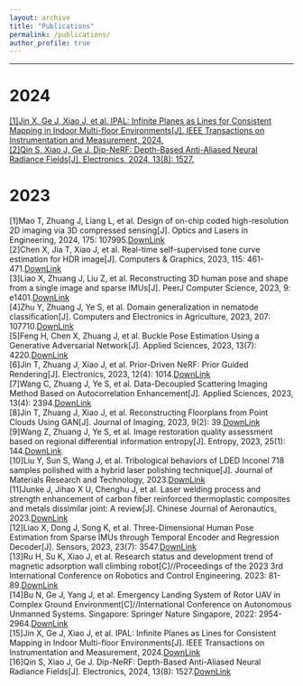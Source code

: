 ```yaml
---
layout: archive
title: "Publications"
permalink: /publications/
author_profile: true
---
```


---
# 2024
[[1]Jin X, Ge J, Xiao J, et al. IPAL: Infinite Planes as Lines for Consistent Mapping in Indoor Multi-floor Environments[J]. IEEE Transactions on Instrumentation and Measurement, 2024.](https://zxczhai.github.io/IPAL/)<br />
[[2]Qin S, Xiao J, Ge J. Dip-NeRF: Depth-Based Anti-Aliased Neural Radiance Fields[J]. Electronics, 2024, 13(8): 1527.](https://qinshihao12.github.io/Dip-NeRF/)<br />
# 2023
[1]Mao T, Zhuang J, Liang L, et al. Design of on-chip coded high-resolution 2D imaging via 3D compressed sensing[J]. Optics and Lasers in Engineering, 2024, 175: 107995.[DownLink](https://doi.org/10.1016/j.optlaseng.2023.107995) <br />
[2]Chen X, Jia T, Xiao J, et al. Real-time self-supervised tone curve estimation for HDR image[J]. Computers & Graphics, 2023, 115: 461-471.[DownLink](https://doi.org/10.1016/j.cag.2023.07.034)<br />
[3]Liao X, Zhuang J, Liu Z, et al. Reconstructing 3D human pose and shape from a single image and sparse IMUs[J]. PeerJ Computer Science, 2023, 9: e1401.[DownLink](https://peerj.com/articles/cs-1401)<br />
[4]Zhu Y, Zhuang J, Ye S, et al. Domain generalization in nematode classification[J]. Computers and Electronics in Agriculture, 2023, 207: 107710.[DownLink](https://doi.org/10.1016/j.compag.2023.107710) <br />
[5]Feng H, Chen X, Zhuang J, et al. Buckle Pose Estimation Using a Generative Adversarial Network[J]. Applied Sciences, 2023, 13(7): 4220.[DownLink](https://doi.org/10.3390/app13074220)<br />
[6]Jin T, Zhuang J, Xiao J, et al. Prior-Driven NeRF: Prior Guided Rendering[J]. Electronics, 2023, 12(4): 1014.[DownLink](https://doi.org/10.3390/electronics12041014)<br />
[7]Wang C, Zhuang J, Ye S, et al. Data-Decoupled Scattering Imaging Method Based on Autocorrelation Enhancement[J]. Applied Sciences, 2023, 13(4): 2394.[DownLink](https://doi.org/10.3390/app13042394)<br />
[8]Jin T, Zhuang J, Xiao J, et al. Reconstructing Floorplans from Point Clouds Using GAN[J]. Journal of Imaging, 2023, 9(2): 39.[DownLink](#https://doi.org/10.3390/jimaging9020039)<br />
[9]Wang Z, Zhuang J, Ye S, et al. Image restoration quality assessment based on regional differential information entropy[J]. Entropy, 2023, 25(1): 144.[DownLink](https://doi.org/10.3390/e25010144)<br />
[10]Liu Y, Sun S, Wang J, et al. Tribological behaviors of LDED Inconel 718 samples polished with a hybrid laser polishing technique[J]. Journal of Materials Research and Technology, 2023.[DownLink](https://doi.org/10.1016/j.jmrt.2023.05.230)<br />
[11]Junke J, Jihao X U, Chenghu J, et al. Laser welding process and strength enhancement of carbon fiber reinforced thermoplastic composites and metals dissimilar joint: A review[J]. Chinese Journal of Aeronautics, 2023.[DownLink](https://doi.org/10.1016/j.cja.2023.02.025)<br />
[12]Liao X, Dong J, Song K, et al. Three-Dimensional Human Pose Estimation from Sparse IMUs through Temporal Encoder and Regression Decoder[J]. Sensors, 2023, 23(7): 3547.[DownLink](https://doi.org/10.3390/s23073547)<br />
[13]Ru H, Su K, Xiao J, et al. Research status and development trend of magnetic adsorption wall climbing robot[C]//Proceedings of the 2023 3rd International Conference on Robotics and Control Engineering. 2023: 81-89.[DownLink](https://doi.org/10.1145/3598151.3598166)<br />
[14]Bu N, Ge J, Yang J, et al. Emergency Landing System of Rotor UAV in Complex Ground Environment[C]//International Conference on Autonomous Unmanned Systems. Singapore: Springer Nature Singapore, 2022: 2954-2964.[DownLink](https://doi.org/10.1007/978-981-99-0479-2_273)<br />
[15]Jin X, Ge J, Xiao J, et al. IPAL: Infinite Planes as Lines for Consistent Mapping in Indoor Multi-floor Environments[J]. IEEE Transactions on Instrumentation and Measurement, 2024.[DownLink](https://zxczhai.github.io/IPAL/)<br />
[16]Qin S, Xiao J, Ge J. Dip-NeRF: Depth-Based Anti-Aliased Neural Radiance Fields[J]. Electronics, 2024, 13(8): 1527.[DownLink](https://qinshihao12.github.io/Dip-NeRF/)<br />
